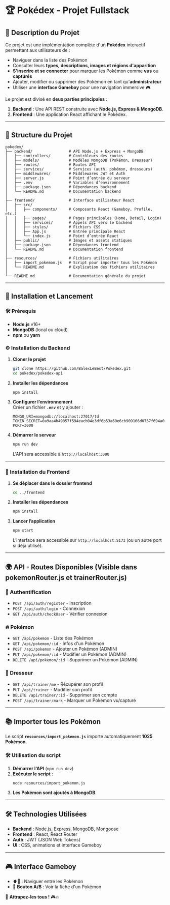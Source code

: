 # 🏆 Pokédex - Projet Fullstack

## 📌 Description du Projet
Ce projet est une implémentation complète d'un **Pokédex** interactif permettant aux utilisateurs de :
- Naviguer dans la liste des Pokémon
- Consulter leurs **types, descriptions, images et régions d'apparition**
- **S'inscrire et se connecter** pour marquer les Pokémon comme **vus** ou **capturés**
- Ajouter, modifier ou supprimer des Pokémon en tant qu'**administrateur**
- Utiliser une **interface Gameboy** pour une navigation immersive 🎮

Le projet est divisé en **deux parties principales** :
1. **Backend** : Une API REST construite avec **Node.js, Express & MongoDB**.
2. **Frontend** : Une application React affichant le Pokédex.

---

## 📂 Structure du Projet
```
pokedex/
├── backend/                # API Node.js + Express + MongoDB
│   ├── controllers/        # Contrôleurs des routes
│   ├── models/             # Modèles MongoDB (Pokémon, Dresseur)
│   ├── routes/             # Routes API
│   ├── services/           # Services (auth, pokémon, dresseurs)
│   ├── middlewares/        # Middlewares JWT et Auth
│   ├── server.js           # Point d’entrée du serveur
│   ├── .env                # Variables d’environnement
│   ├── package.json        # Dépendances backend
│   └── README.md           # Documentation backend
│
├── frontend/               # Interface utilisateur React
│   ├── src/
│   │   ├── components/     # Composants React (Gameboy, Profile, etc.)
│   │   ├── pages/          # Pages principales (Home, Detail, Login)
│   │   ├── services/       # Appels API vers le backend
│   │   ├── styles/         # Fichiers CSS
│   │   ├── App.js          # Entrée principale React
│   │   └── index.js        # Point d’entrée React
│   ├── public/             # Images et assets statiques
│   ├── package.json        # Dépendances frontend
│   └── README.md           # Documentation frontend
│
├── resources/              # Fichiers utilitaires
│   ├── import_pokemon.js   # Script pour importer tous les Pokémon
│   └── README.md           # Explication des fichiers utilitaires
│
└── README.md               # Documentation générale du projet
```

---

## 🚀 Installation et Lancement

### 🛠️ Prérequis
- **Node.js** v16+
- **MongoDB** (local ou cloud)
- **npm** ou **yarn**

### ⚙️ Installation du Backend
1. **Cloner le projet**  
   ```sh
   git clone https://github.com/BalexLeBest/Pokedex.git
   cd pokedex/pokedex-api
   ```
2. **Installer les dépendances**  
   ```sh
   npm install
   ```
3. **Configurer l’environnement**  
   Créer un fichier **`.env`** et y ajouter :
   ```
   MONGO_URI=mongodb://localhost:27017/td
   TOKEN_SECRET=0a9aa4b49857f594eacb04e3df6b53a60e6cb909166d0757f694a0e903fa9b1891e703093b53f6ba5286c4dd38c71df4d9a6ae136e4384abed6fcdafd786c196
   PORT=3000
   ```
4. **Démarrer le serveur**  
   ```sh
   npm run dev
   ```
   L'API sera accessible à `http://localhost:3000`

---

### 🎨 Installation du Frontend
1. **Se déplacer dans le dossier frontend**  
   ```sh
   cd ../frontend
   ```
2. **Installer les dépendances**  
   ```sh
   npm install
   ```
3. **Lancer l’application**  
   ```sh
   npm start
   ```
   L’interface sera accessible sur `http://localhost:5173` (ou un autre port si déjà utilisé).

---

## 🌍 API - Routes Disponibles (Visible dans pokemonRouter.js et trainerRouter.js)

### 📌 Authentification
- `POST /api/auth/register` - Inscription
- `POST /api/auth/login` - Connexion
- `GET /api/auth/checkUser` - Vérifier connexion

### 🔥 Pokémon
- `GET /api/pokemon` - Liste des Pokémon
- `GET /api/pokemon/:id` - Infos d'un Pokémon
- `POST /api/pokemon` - Ajouter un Pokémon (ADMIN)
- `PUT /api/pokemon/:id` - Modifier un Pokémon (ADMIN)
- `DELETE /api/pokemon/:id` - Supprimer un Pokémon (ADMIN)

### 👤 Dresseur
- `GET /api/trainer/me` - Récupérer son profil
- `PUT /api/trainer` - Modifier son profil
- `DELETE /api/trainer/:id` - Supprimer son compte
- `POST /api/trainer/mark` - Marquer un Pokémon vu/capturé

---

## 📚 Importer tous les Pokémon

Le script **`resources/import_pokemon.js`** importe automatiquement **1025 Pokémon**.

### 🛠️ Utilisation du script
1. **Démarrer l'API** (`npm run dev`)
2. **Exécuter le script** :
   ```sh
   node resources/import_pokemon.js
   ```
3. **Les Pokémon sont ajoutés à MongoDB**.

---

## 🛠️ Technologies Utilisées
- **Backend** : Node.js, Express, MongoDB, Mongoose
- **Frontend** : React, React Router
- **Auth** : JWT (JSON Web Tokens)
- **UI** : CSS, animations et interface Gameboy

---

## 🎮 Interface Gameboy
- ⬆️🔽 : Naviguer entre les Pokémon
- 🔄 **Bouton A/B** : Voir la fiche d'un Pokémon

🚀 **Attrapez-les tous !** 🎮🔥

